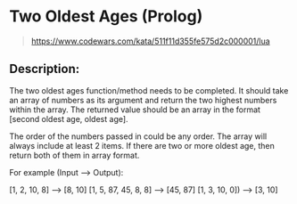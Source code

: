# Two Oldest Ages (Prolog)

> https://www.codewars.com/kata/511f11d355fe575d2c000001/lua

## Description:

The two oldest ages function/method needs to be completed. It should take an array of numbers as its argument and return the two highest numbers within the array. The returned value should be an array in the format [second oldest age, oldest age].

The order of the numbers passed in could be any order. The array will always include at least 2 items. If there are two or more oldest age, then return both of them in array format.

For example (Input --> Output):

[1, 2, 10, 8] --> [8, 10]
[1, 5, 87, 45, 8, 8] --> [45, 87]
[1, 3, 10, 0]) --> [3, 10]
